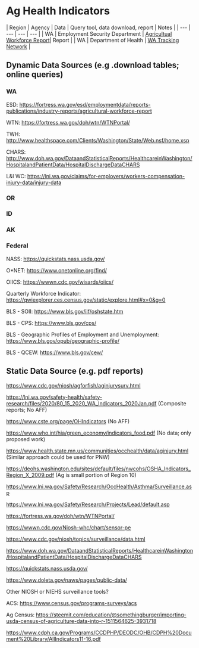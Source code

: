 # Ag Health Indicators

| Region | Agency | Data | Query tool, data download, report | Notes |
| --- | --- | --- | --- |
| WA | Employment Security Department | [Agricultual Workforce Report](https://fortress.wa.gov/esd/employmentdata/reports-publications/industry-reports/agricultural-workforce-report)| Report | 
| WA | Department of Health | [WA Tracking Network](https://fortress.wa.gov/doh/wtn/WTNPortal/) | 


## Dynamic Data Sources (e.g .download tables; online queries)

### WA

ESD: https://fortress.wa.gov/esd/employmentdata/reports-publications/industry-reports/agricultural-workforce-report

WTN: https://fortress.wa.gov/doh/wtn/WTNPortal/

TWH: http://www.healthspace.com/Clients/Washington/State/Web.nsf/home.xsp

CHARS: http://www.doh.wa.gov/DataandStatisticalReports/HealthcareinWashington/HospitalandPatientData/HospitalDischargeDataCHARS 

L&I WC: https://lni.wa.gov/claims/for-employers/workers-compensation-injury-data/injury-data

### OR

### ID

### AK

### Federal

NASS: https://quickstats.nass.usda.gov/ 

O*NET: https://www.onetonline.org/find/

OIICS: https://wwwn.cdc.gov/wisards/oiics/

Quarterly Workforce Indicator: https://qwiexplorer.ces.census.gov/static/explore.html#x=0&g=0

BLS - SOII: https://www.bls.gov/iif/oshstate.htm

BLS - CPS: https://www.bls.gov/cps/

BLS - Geographic Profiles of Employment and Unemployment: https://www.bls.gov/opub/geographic-profile/

BLS - QCEW: https://www.bls.gov/cew/

## Static Data Source (e.g. pdf reports)

https://www.cdc.gov/niosh/agforfish/aginjurysurv.html

https://lni.wa.gov/safety-health/safety-research/files/2020/80_15_2020_WA_Indicators_2020Jan.pdf (Composite reports; No AFF)

https://www.cste.org/page/OHIndicators (No AFF)

https://www.who.int/hia/green_economy/indicators_food.pdf (No data; only proposed work)

https://www.health.state.mn.us/communities/occhealth/data/aginjury.html (Similar approach could be used for PNW)

https://deohs.washington.edu/sites/default/files/nwcohs/OSHA_Indicators_Region_X_2009.pdf (Ag is small portion of Region 10)

https://www.lni.wa.gov/Safety/Research/OccHealth/Asthma/Surveillance.asp

https://www.lni.wa.gov/Safety/Research/Projects/Lead/default.asp

https://fortress.wa.gov/doh/wtn/WTNPortal/

https://wwwn.cdc.gov/Niosh-whc/chart/sensor-pe

https://www.cdc.gov/niosh/topics/surveillance/data.html

https://www.doh.wa.gov/DataandStatisticalReports/HealthcareinWashington/HospitalandPatientData/HospitalDischargeDataCHARS

https://quickstats.nass.usda.gov/

https://www.doleta.gov/naws/pages/public-data/

Other NIOSH or NIEHS surveillance tools?

ACS: https://www.census.gov/programs-surveys/acs

Ag Census: https://steemit.com/education/@somethingburger/importing-usda-census-of-agriculture-data-into-r-1511564625-3931718

https://www.cdph.ca.gov/Programs/CCDPHP/DEODC/OHB/CDPH%20Document%20Library/AllIndicators11-16.pdf
